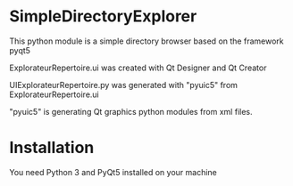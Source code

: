 # SimpleDirectoryExplorer
This python module is a simple directory browser based on the framework pyqt5

ExplorateurRepertoire.ui was created with Qt Designer and Qt Creator

UIExplorateurRepertoire.py was generated with "pyuic5" from ExplorateurRepertoire.ui

"pyuic5" is generating Qt graphics python modules from xml files. 

# Installation

You need Python 3 and PyQt5 installed on your machine
